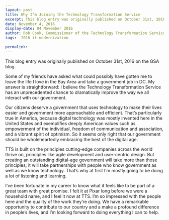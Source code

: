 ```yaml
---
layout: post
title: Why I’m Joining the Technology Transformation Service
excerpt: This blog entry was originally published on October 31st, 2016 on the GSA blog. Some of my friends have asked what could possibly have gotten me to leave the life I love in the Bay Area and take a government job in DC.
date: November 4, 2016
display-date: 04 November 2016
author: Rob Cook, Commissioner of the Technology Transformation Service
tags:  2016 it-modernization 

permalink: 
---
```

This blog entry was originally published on October 31st, 2016 on the GSA blog.

Some of my friends have asked what could possibly have gotten me to leave the life I love in the Bay Area and take a government job in DC. My answer is straightforward: I believe the Technology Transformation Service has an unprecedented chance to dramatically improve the way we all interact with our government.

Our citizens deserve a government that uses technology to make their lives easier and government more approachable and efficient. That’s particularly true in America, because digital technology was mostly invented here in the United States and exemplifies deeply American values such as empowerment of the individual, freedom of communication and association, and a vibrant spirit of optimism. So it seems only right that our government should be wholeheartedly embracing the best of the digital age.

TTS is built on the principles cutting-edge companies across the world thrive on, principles like agile development and user-centric design. But creating an outstanding digital-age government will take more than those principles; it will take partnerships with people who know government as well as we know technology. That’s why at first I’m mostly going to be doing a lot of listening and learning.

I’ve been fortunate in my career to know what it feels like to be part of a great team with great promise. I felt it at Pixar long before we were a household name, and I feel it now at TTS. I’m so impressed with the people here and the quality of the work they’re doing. We have a remarkable opportunity to contribute to our country and a make a profound difference in people’s lives, and I’m looking forward to doing everything I can to help.
